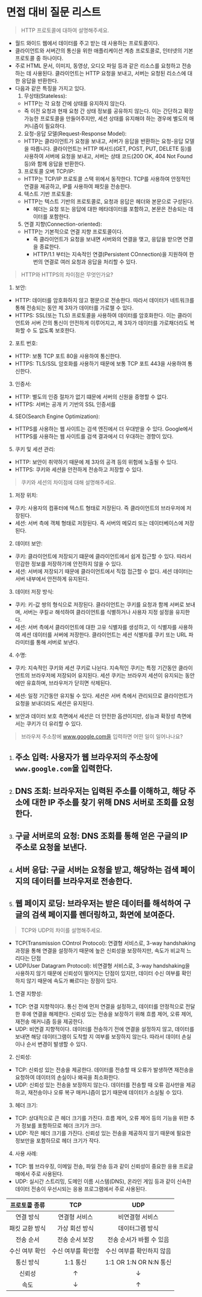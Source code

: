 # 면접 대비 질문 리스트

> HTTP 프로토콜에 대하여 설명해주세요.

- 월드 와이드 웹에서 데이터를 주고 받는 데 사용하는 프로토콜이다.
- 클라이언트와 서버간의 통신을 위한 애플리케이션 계층 프로토콜로, 인터넷의 기본 프로토콜 중 하나이다.
- 주로 HTML 문서, 이미지, 동영상, 오디오  파일 등과 같은 리소스를 요청하고 전송하는 데 사용된다. 클라이언트는 HTTP 요청을 보내고, 서버는 요청된 리소스에 대한 응답을 반환한다.
- 다음과 같은 특징을 가지고 있다.
  1. 무상태(Stateless):
    - HTTP는 각 요청 간에 상태를 유지하지 않는다.
    - 즉 이전 요청과 현재 요청 간 상태 정보를 공유하지 않는다. 이는 간단하고 확장 가능한 프로토콜을 만들어주지만, 세션 상태를 유지해야 하는 경우에 별도의 매커니즘이 필요하다.
  2. 요청-응답 모델(Request-Response Model):
    - HTTP는 클라이언트가 요청을 보내고, 서버가 응답을 반환하는 요청-응답 모델을 따릅니다. 클라이언트는 HTTP 메서드(GET, POST, PUT, DELETE 등)를 사용하여 서버에 요청을 보내고, 서버는 상태 코드(200 OK, 404 Not Found 등)와 함께 응답을 반환한다.
  3. 프로토콜 오버 TCP/IP:
    - HTTP는 TCP/IP 프로토콜 스택 위에서 동작한다. TCP를 사용하여 안정적인 연결을 제공하고, IP를 사용하여 패킷을 전송한다.
  4. 텍스트 기반 프로토콜:
    - HTTP는 텍스트 기반의 프로토콜로, 요청과 응답은 헤더와 본문으로 구성된다.
      - 헤더는 요청 또는 응답에 대한 메타데이터를 포함하고, 본문은 전송되는 데이터를 포함한다.
  5. 연결 지향(Connection-oriented):
    - HTTP는 기본적으로 연결 지향 프로토콜이다.
      - 즉 클라이언트가 요청을 보내면 서버와의 연결을 맺고, 응답을 받으면 연결을 종료한다.
      - HTTP/1.1 부터는 지속적인 연결(Persistent COnnection)을 지원하여 한 번의 연결로 여러 요청과 응답을 처리할 수 있다.

> HTTP와 HTTPS의 차이점은 무엇인가요?

1. 보안:
  - HTTP: 데이터를 암호화하지 않고 평문으로 전송한다. 따라서 데이터가 네트워크를 통해 전송되는 동안 제 3자가 데이터를 가로챌 수 있다.
  - HTTPS: SSL(또는 TLS) 프로토콜을 사용하여 데이터를 암호화한다. 이는 클라이언트와 서버 간의 통신이 안전하게 이루어지고, 제 3자가 데이터를 가로채더라도 복화할 수 도 없도록 보호한다.
2. 포트 번호:
  - HTTP: 보통 TCP 포트 80을 사용하여 통신한다.
  - HTTPS: TLS/SSL 암호화를 사용하기 때문에 보통 TCP 포트 443을 사용하여 통신한다.
3. 인증서:
  - HTTP: 별도의 인증 절차가 없기 떄문에 서버의 신원을 증명할 수 없다.
  - HTTPS: 서버는 공개 키 기반의 SSL 인증서를
4. SEO(Search Engine Optimization):
  - HTTPS를 사용하는 웹 사이트는 검색 엔진에서 더 우대받을 수 있다. Google에서 HTTPS를 사용하는 웹 사이트를 검색 결과에서 더 우대하는 경향이 있다.
5. 쿠키 및 세션 관리:
  - HTTP: 보안이 취약하기 때문에 제 3자의 공격 등의 위험에 노출될 수 있다.
  - HTTPS: 쿠키와 세션을 안전하게 전송하고 저장할 수 있다. 

> 쿠키와 세션의 차이점에 대해 설명해주세요.

1. 저장 위치:
  - 쿠키: 사용자의 컴퓨터에 텍스트 형태로 저장된다. 즉 클라이언트의 브라우저에 저장된다.
  - 세션: 서버 측에 객체 형태로 저장된다. 즉 서버의 메모리 또는 데이터베이스에 저장된다.
2. 데이터 보안:
  - 쿠키: 클라이언트에 저장되기 떄문에 클라이언트에서 쉽게 접근할 수 있다. 따라서 민감한 정보를 저장하기에 안전하지 않을 수 있다.
  - 세션: 서버에 저장되기 때문에 클라이언트에서 직접 접근할 수 없다. 세션 데이터는 서버 내부에서 안전하게 유지된다.
3. 데이터 저장 방식:
  - 쿠키: 키-값 쌍의 형식으로 저장된다. 클라이언트는 쿠키를 요청과 함께 서버로 보내며, 서버는 쿠킬ㄹ 해석하여 클라이언트를 식별하거나 사용자 지정 설정을 유지한다.
  - 세션: 서버 측에서 클라이언트에 대한 고유 식별자를 생성하고, 이 식별자를 사용하여 세션 데이터를 서버에 저장한다. 클라이언트는 세션 식별자를 쿠키 또는 URL 파라미터를 통해 서버로 보낸다.
4. 수명:
  - 쿠키: 지속적인 쿠키와 세션 쿠키로 나뉜다. 지속적인 쿠키는 특정 기간동안 클라이언트의 브라우저에 저장되어 유지된다. 세션 쿠키는 브라우저 세션이 유지되는 동안에만 유효하며, 브라우저가 닫히면 삭제된다.
  - 세션: 일정 기간동안 유지될 수 있다. 세션은 서버 측에서 관리되므로 클라이언트가 요청을 보내더라도 세션은 유지된다.

- 보안과 데이터 보호 측면에서 세션은 더 안전한 옵션이지만, 성능과 확장성 측면에서는 쿠키가 더 유리할 수 있다.

> 브라우저 주소창에 www.google.com을 입력하면 어떤 일이 일어나나요?

1. 주소 입력: 사용자가 웹 브라우저의 주소창에 `www.google.com`을 입력한다.
	-	
2. DNS 조회: 브라우저는 입력된 주소를 이해하고, 해당 주소에 대한 IP 주소를 찾기 위해 DNS 서버로 조회를 요청한다.
	- 
3. 구글 서버로의 요청: DNS 조회를 통해 얻은 구글의 IP 주소로 요청을 보낸다.
	- 
4. 서버 응답: 구글 서버는 요청을 받고, 해당하는 검색 페이지의 데이터를 브라우저로 전송한다.
	- 
5. 웹 페이지 로딩: 브라우저는 받은 데이터를 해석하여 구글의 검색 페이지를 렌더링하고, 화면에 보여준다.
	- 

> TCP와 UDP의 차이를 설명해주세요.

- TCP(Transmission COntrol Protocol): 연결형 서비스로, 3-way handshaking 과정을 통해 연결을 설정하기 때문에 높은 신뢰성을 보장하지만, 속도가 비교적 느리다는 단점
- UDP(User Datagram Protocol): 비연결형 서비스로, 3-way handshaking을 사용하지 않기 때문에 신뢰성이 떨어지는 단점이 있지만, 데이터 수신 여부를 확인하지 않기 때문에 속도가 빠르다는 장점이 있다.

1. 연결 지향성:
  - TCP: 연결 지향적이다. 통신 전에 먼저 연결을 설정하고, 데이터를 안정적으로 전달한 후에 연결을 해제한다. 신뢰성 있는 전송을 보장하기 위해 흐름 제어, 오류 제어, 재전송 매커니즘 등을 제공한다.
  - UDP: 비연결 지향적이다. 데이터를 전송하기 전에 연결을 설정하지 않고, 데이터를 보내면 해당 데이터그램이 도착할 지 여부를 보장하지 않는다. 따라서 데이터 손실이나 순서 변경이 발생할 수 있다.
2. 신뢰성:
  - TCP: 신뢰성 있는 전송을 제공한다. 데이터를 전송할 때 오류가 발생하면 재전송을 요청하여 데이터의 손실이나 왜곡을 최소화한다.
  - UDP: 신뢰성 있는 전송을 보장하지 않는다. 데이터를 전송할 때 오류 검사만을 제공하고, 재전송이나 오류 복구 매커니즘이 없기 때문에 데이터가 소실될 수 있다.
3. 헤더 크기:
  - TCP: 상대적으로 큰 헤더 크기를 가진다. 흐름 제어, 오류 제어 등의 기능을 위한 추가 정보를 포함하므로 헤더 크기가 크다.
  - UDP: 작은 헤더 크기를 가진다. 신뢰성 있는 전송을 제공하지 않기 때문에 필요한 정보만을 포함하므로 헤더 크기가 작다.
4. 사용 사례:
  - TCP: 웹 브라우징, 이메일 전송, 파일 전송 등과 같이 신뢰성이 중요한 응용 프로글매에서 주로 사용된다.
  - UDP: 실시간 스트리밍, 도메인 이름 시스템(DNS), 온라인 게임 등과 같이 신속한 데이터 전송이 우선시되는 응용 프로그램에서 주로 사용된다.

  | 프로토콜 종류  |        TCP         |            UDP            |
  | :------------: | :----------------: | :-----------------------: |
  |   연결 방식    |   연결형 서비스    |      비연결형 서비스      |
  | 패킷 교환 방식 |   가상 회선 방식   |      데이터그램 방식      |
  |   전송 순서    |   전송 순서 보장   | 전송 순서가 바뀔 수 있음  |
  | 수신 여부 확인 | 수신 여부를 확인함 | 수신 여부를 확인하지 않음 |
  |   통신 방식    |      1:1 통신      |  1:1 OR 1:N OR N:N 통신   |
  |     신뢰성     |         ↑          |             ↓             |
  |      속도      |         ↓          |             ↑             |

  